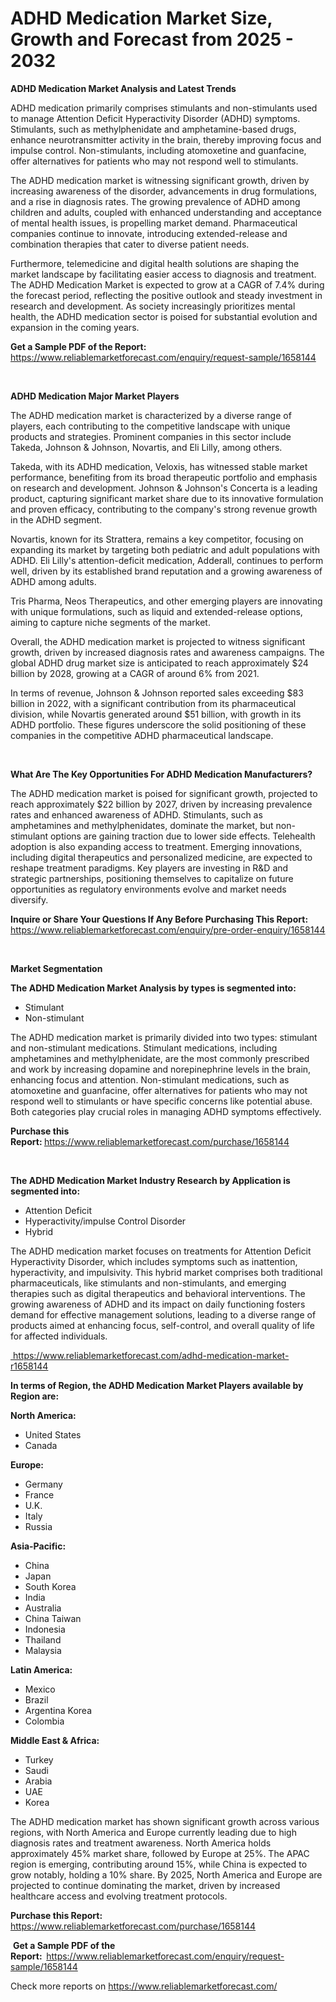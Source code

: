 <p><h1>ADHD Medication Market Size, Growth and Forecast from 2025 - 2032</h1></p><p><strong>ADHD Medication Market Analysis and Latest Trends</strong></p>
<p><p>ADHD medication primarily comprises stimulants and non-stimulants used to manage Attention Deficit Hyperactivity Disorder (ADHD) symptoms. Stimulants, such as methylphenidate and amphetamine-based drugs, enhance neurotransmitter activity in the brain, thereby improving focus and impulse control. Non-stimulants, including atomoxetine and guanfacine, offer alternatives for patients who may not respond well to stimulants.</p><p>The ADHD medication market is witnessing significant growth, driven by increasing awareness of the disorder, advancements in drug formulations, and a rise in diagnosis rates. The growing prevalence of ADHD among children and adults, coupled with enhanced understanding and acceptance of mental health issues, is propelling market demand. Pharmaceutical companies continue to innovate, introducing extended-release and combination therapies that cater to diverse patient needs.</p><p>Furthermore, telemedicine and digital health solutions are shaping the market landscape by facilitating easier access to diagnosis and treatment. The ADHD Medication Market is expected to grow at a CAGR of 7.4% during the forecast period, reflecting the positive outlook and steady investment in research and development. As society increasingly prioritizes mental health, the ADHD medication sector is poised for substantial evolution and expansion in the coming years.</p></p>
<p><strong>Get a Sample PDF of the Report:&nbsp;</strong> <a href="https://www.reliablemarketforecast.com/enquiry/request-sample/1658144?utm_campaign=2820&utm_medium=2&utm_source=Github&utm_content=ia&utm_term=08032025&utm_id=adhd-medication">https://www.reliablemarketforecast.com/enquiry/request-sample/1658144</a></p>
<p>&nbsp;</p>
<p><strong>ADHD Medication Major Market Players</strong></p>
<p><p>The ADHD medication market is characterized by a diverse range of players, each contributing to the competitive landscape with unique products and strategies. Prominent companies in this sector include Takeda, Johnson & Johnson, Novartis, and Eli Lilly, among others. </p><p>Takeda, with its ADHD medication, Veloxis, has witnessed stable market performance, benefiting from its broad therapeutic portfolio and emphasis on research and development. Johnson & Johnson's Concerta is a leading product, capturing significant market share due to its innovative formulation and proven efficacy, contributing to the company's strong revenue growth in the ADHD segment.</p><p>Novartis, known for its Strattera, remains a key competitor, focusing on expanding its market by targeting both pediatric and adult populations with ADHD. Eli Lilly's attention-deficit medication, Adderall, continues to perform well, driven by its established brand reputation and a growing awareness of ADHD among adults. </p><p>Tris Pharma, Neos Therapeutics, and other emerging players are innovating with unique formulations, such as liquid and extended-release options, aiming to capture niche segments of the market. </p><p>Overall, the ADHD medication market is projected to witness significant growth, driven by increased diagnosis rates and awareness campaigns. The global ADHD drug market size is anticipated to reach approximately $24 billion by 2028, growing at a CAGR of around 6% from 2021.</p><p>In terms of revenue, Johnson & Johnson reported sales exceeding $83 billion in 2022, with a significant contribution from its pharmaceutical division, while Novartis generated around $51 billion, with growth in its ADHD portfolio. These figures underscore the solid positioning of these companies in the competitive ADHD pharmaceutical landscape.</p></p>
<p>&nbsp;</p>
<p><strong>What Are The Key Opportunities For ADHD Medication Manufacturers?</strong></p>
<p><p>The ADHD medication market is poised for significant growth, projected to reach approximately $22 billion by 2027, driven by increasing prevalence rates and enhanced awareness of ADHD. Stimulants, such as amphetamines and methylphenidates, dominate the market, but non-stimulant options are gaining traction due to lower side effects. Telehealth adoption is also expanding access to treatment. Emerging innovations, including digital therapeutics and personalized medicine, are expected to reshape treatment paradigms. Key players are investing in R&D and strategic partnerships, positioning themselves to capitalize on future opportunities as regulatory environments evolve and market needs diversify.</p></p>
<p><strong>Inquire or Share Your Questions If Any Before Purchasing This Report:</strong> <a href="https://www.reliablemarketforecast.com/enquiry/pre-order-enquiry/1658144?utm_campaign=2820&utm_medium=2&utm_source=Github&utm_content=ia&utm_term=08032025&utm_id=adhd-medication">https://www.reliablemarketforecast.com/enquiry/pre-order-enquiry/1658144</a></p>
<p>&nbsp;</p>
<p><strong>Market Segmentation</strong></p>
<p><strong>The ADHD Medication Market Analysis by types is segmented into:</strong></p>
<p><ul><li>Stimulant</li><li>Non-stimulant</li></ul></p>
<p><p>The ADHD medication market is primarily divided into two types: stimulant and non-stimulant medications. Stimulant medications, including amphetamines and methylphenidate, are the most commonly prescribed and work by increasing dopamine and norepinephrine levels in the brain, enhancing focus and attention. Non-stimulant medications, such as atomoxetine and guanfacine, offer alternatives for patients who may not respond well to stimulants or have specific concerns like potential abuse. Both categories play crucial roles in managing ADHD symptoms effectively.</p></p>
<p><strong>Purchase this Report:&nbsp;</strong><a href="https://www.reliablemarketforecast.com/purchase/1658144?utm_campaign=2820&utm_medium=2&utm_source=Github&utm_content=ia&utm_term=08032025&utm_id=adhd-medication">https://www.reliablemarketforecast.com/purchase/1658144</a></p>
<p>&nbsp;</p>
<p><strong>The ADHD Medication Market Industry Research by Application is segmented into:</strong></p>
<p><ul><li>Attention Deficit</li><li>Hyperactivity/impulse Control Disorder</li><li>Hybrid</li></ul></p>
<p><p>The ADHD medication market focuses on treatments for Attention Deficit Hyperactivity Disorder, which includes symptoms such as inattention, hyperactivity, and impulsivity. This hybrid market comprises both traditional pharmaceuticals, like stimulants and non-stimulants, and emerging therapies such as digital therapeutics and behavioral interventions. The growing awareness of ADHD and its impact on daily functioning fosters demand for effective management solutions, leading to a diverse range of products aimed at enhancing focus, self-control, and overall quality of life for affected individuals.</p></p>
<p><a href="https://www.reliablemarketforecast.com/adhd-medication-market-r1658144?utm_campaign=2820&utm_medium=2&utm_source=Github&utm_content=ia&utm_term=08032025&utm_id=adhd-medication">&nbsp;https://www.reliablemarketforecast.com/adhd-medication-market-r1658144</a></p>
<p><strong>In terms of Region, the ADHD Medication Market Players available by Region are:</strong></p>
<p>
    <p> <strong> North America: </strong>
        <ul>
            <li>United States</li>
            <li>Canada</li>
        </ul>
        </p> 
    <p> <strong> Europe: </strong>
        <ul>
            <li>Germany</li>
            <li>France</li>
            <li>U.K.</li>
            <li>Italy</li>
            <li>Russia</li>
        </ul>
        </p> 
    <p> <strong> Asia-Pacific: </strong>
        <ul>
            <li>China</li>
            <li>Japan</li>
            <li>South Korea</li>
            <li>India</li>
            <li>Australia</li>
            <li>China Taiwan</li>
            <li>Indonesia</li>
            <li>Thailand</li>
            <li>Malaysia</li>
        </ul>
        </p> 
    <p> <strong> Latin America: </strong>
        <ul>
            <li>Mexico</li>
            <li>Brazil</li>
            <li>Argentina Korea</li>
            <li>Colombia</li>
        </ul>
        </p> 
    <p> <strong> Middle East & Africa: </strong>
        <ul>
            <li>Turkey</li>
            <li>Saudi</li>
            <li>Arabia</li>
            <li>UAE</li>
            <li>Korea</li>
        </ul>
    </p>
    </p>
<p><p>The ADHD medication market has shown significant growth across various regions, with North America and Europe currently leading due to high diagnosis rates and treatment awareness. North America holds approximately 45% market share, followed by Europe at 25%. The APAC region is emerging, contributing around 15%, while China is expected to grow notably, holding a 10% share. By 2025, North America and Europe are projected to continue dominating the market, driven by increased healthcare access and evolving treatment protocols.</p></p>
<p><strong>Purchase this Report: </strong><a href="https://www.reliablemarketforecast.com/purchase/1658144?utm_campaign=2820&utm_medium=2&utm_source=Github&utm_content=ia&utm_term=08032025&utm_id=adhd-medication">https://www.reliablemarketforecast.com/purchase/1658144</a></p>
<p>&nbsp;<strong>Get a Sample PDF of the Report:&nbsp;&nbsp;</strong><a href="https://www.reliablemarketforecast.com/enquiry/request-sample/1658144?utm_campaign=2820&utm_medium=2&utm_source=Github&utm_content=ia&utm_term=08032025&utm_id=adhd-medication">https://www.reliablemarketforecast.com/enquiry/request-sample/1658144</a></p>
<p><strong></strong></p>
<p>Check more reports on <a href="https://www.reliablemarketforecast.com/?utm_campaign=2820&utm_medium=2&utm_source=Github&utm_content=ia&utm_term=08032025&utm_id=adhd-medication">https://www.reliablemarketforecast.com/</a></p>